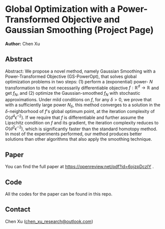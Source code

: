 # Global Optimization with a Power-Transformed Objective and Gaussian Smoothing (Project Page)
**Author:** Chen Xu

## Abstract
Abstract: We propose a novel method, namely Gaussian Smoothing with a Power-Transformed Objective (GS-PowerOpt), that solves global optimization problems in two steps: (1) perform a (exponential) power- $N$
transformation to the not necessarily differentiable objective $f:\mathbb{R}^d\rightarrow \mathbb{R}$ and get $f_N$, and (2) optimize the Gaussian-smoothed 
$f_N$ with stochastic approximations. Under mild conditions on $f$, for any $\delta>0$, we prove that with a sufficiently large power $N_\delta$, this method converges to a solution in the 
$\delta$-neighborhood of $f$'s global optimum point, at the iteration complexity of $O(d^{4}\epsilon^{-2})$. If we require that $f$ is differentiable and further assume the Lipschitz condition on 
$f$ and its gradient, the iteration complexity reduces to $O(d^2\epsilon^{-2})$, which is significantly faster than the standard homotopy method. In most of the experiments performed, our method produces better solutions than other algorithms that also apply the smoothing technique.

## Paper
You can find the full paper at https://openreview.net/pdf?id=6ojzpDczIY .

## Code
All the codes for the paper can be found in this repo.

## Contact
Chen Xu (chen_xu_research@outlook.com)
